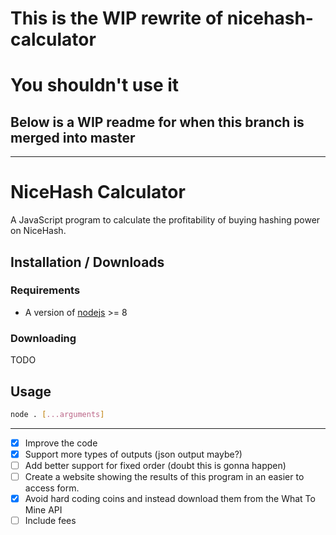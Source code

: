 # This is the WIP rewrite of nicehash-calculator

# You shouldn't use it

## Below is a WIP readme for when this branch is merged into master

---

# NiceHash Calculator

A JavaScript program to calculate the profitability of buying hashing power on NiceHash.

## Installation / Downloads

### Requirements

- A version of [nodejs](https://nodejs.org/en/) >= 8

### Downloading

TODO

## Usage

```bash
node . [...arguments]
```

---

- [X] Improve the code
- [X] Support more types of outputs (json output maybe?)
- [ ] Add better support for fixed order (doubt this is gonna happen)
- [ ] Create a website showing the results of this program in an easier to access form.
- [X] Avoid hard coding coins and instead download them from the What To Mine API
- [ ] Include fees
